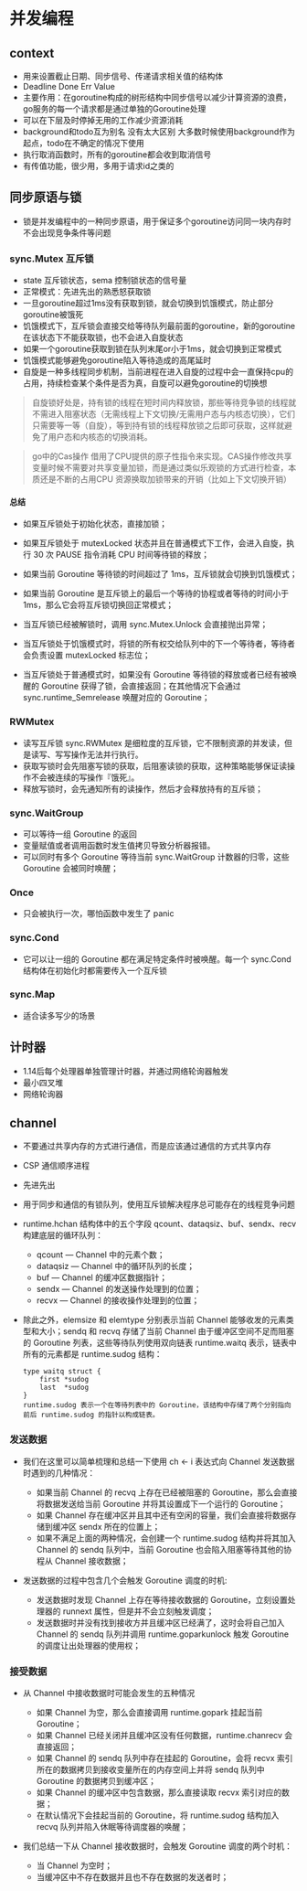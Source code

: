 # 并发编程

## context

* 用来设置截止日期、同步信号、传递请求相关值的结构体
* Deadline Done Err Value
* 主要作用：在goroutine构成的树形结构中同步信号以减少计算资源的浪费，go服务的每一个请求都是通过单独的Goroutine处理
* 可以在下层及时停掉无用的工作减少资源消耗
* background和todo互为别名 没有太大区别 大多数时候使用background作为起点，todo在不确定的情况下使用
* 执行取消函数时，所有的goroutine都会收到取消信号
* 有传值功能，很少用，多用于请求id之类的

## 同步原语与锁

* 锁是并发编程中的一种同步原语，用于保证多个goroutine访问同一块内存时不会出现竞争条件等问题

### sync.Mutex 互斥锁

* state 互斥锁状态，sema 控制锁状态的信号量
* 正常模式：先进先出的熟悉怒获取锁
* 一旦goroutine超过1ms没有获取到锁，就会切换到饥饿模式，防止部分goroutine被饿死
* 饥饿模式下，互斥锁会直接交给等待队列最前面的goroutine，新的goroutine在该状态下不能获取锁，也不会进入自旋状态
* 如果一个goroutine获取到锁在队列末尾or小于1ms，就会切换到正常模式
* 饥饿模式能够避免goroutine陷入等待造成的高尾延时
* 自旋是一种多线程同步机制，当前进程在进入自旋的过程中会一直保持cpu的占用，持续检查某个条件是否为真，自旋可以避免goroutine的切换想

> 自旋锁好处是，持有锁的线程在短时间内释放锁，那些等待竞争锁的线程就不需进入阻塞状态（无需线程上下文切换/无需用户态与内核态切换），它们只需要等一等（自旋），等到持有锁的线程释放锁之后即可获取，这样就避免了用户态和内核态的切换消耗。

> go中的Cas操作 借用了CPU提供的原子性指令来实现。CAS操作修改共享变量时候不需要对共享变量加锁，而是通过类似乐观锁的方式进行检查，本质还是不断的占用CPU 资源换取加锁带来的开销（比如上下文切换开销）

#### 总结

* 如果互斥锁处于初始化状态，直接加锁；
* 如果互斥锁处于 mutexLocked 状态并且在普通模式下工作，会进入自旋，执行 30 次 PAUSE 指令消耗 CPU 时间等待锁的释放；
* 如果当前 Goroutine 等待锁的时间超过了 1ms，互斥锁就会切换到饥饿模式；
* 如果当前 Goroutine 是互斥锁上的最后一个等待的协程或者等待的时间小于 1ms，那么它会将互斥锁切换回正常模式；

* 当互斥锁已经被解锁时，调用 sync.Mutex.Unlock 会直接抛出异常；
* 当互斥锁处于饥饿模式时，将锁的所有权交给队列中的下一个等待者，等待者会负责设置 mutexLocked 标志位；
* 当互斥锁处于普通模式时，如果没有 Goroutine 等待锁的释放或者已经有被唤醒的 Goroutine 获得了锁，会直接返回；在其他情况下会通过 sync.runtime_Semrelease 唤醒对应的 Goroutine；

### RWMutex

* 读写互斥锁 sync.RWMutex 是细粒度的互斥锁，它不限制资源的并发读，但是读写、写写操作无法并行执行。
* 获取写锁时会先阻塞写锁的获取，后阻塞读锁的获取，这种策略能够保证读操作不会被连续的写操作『饿死』。
* 释放写锁时，会先通知所有的读操作，然后才会释放持有的互斥锁；

### sync.WaitGroup

* 可以等待一组 Goroutine 的返回
* 变量赋值或者调用函数时发生值拷贝导致分析器报错。
* 可以同时有多个 Goroutine 等待当前 sync.WaitGroup 计数器的归零，这些 Goroutine 会被同时唤醒；

### Once

* 只会被执行一次，哪怕函数中发生了 panic

### sync.Cond

* 它可以让一组的 Goroutine 都在满足特定条件时被唤醒。每一个 sync.Cond 结构体在初始化时都需要传入一个互斥锁

### sync.Map

* 适合读多写少的场景

## 计时器

* 1.14后每个处理器单独管理计时器，并通过网络轮询器触发
* 最小四叉堆
* 网络轮询器

## channel

* 不要通过共享内存的方式进行通信，而是应该通过通信的方式共享内存
* CSP 通信顺序进程
* 先进先出
* 用于同步和通信的有锁队列，使用互斥锁解决程序总可能存在的线程竞争问题
* runtime.hchan 结构体中的五个字段 qcount、dataqsiz、buf、sendx、recv 构建底层的循环队列：
  * qcount — Channel 中的元素个数；
  * dataqsiz — Channel 中的循环队列的长度；
  * buf — Channel 的缓冲区数据指针；
  * sendx — Channel 的发送操作处理到的位置；
  * recvx — Channel 的接收操作处理到的位置；
* 除此之外，elemsize 和 elemtype 分别表示当前 Channel 能够收发的元素类型和大小；sendq 和 recvq 存储了当前 Channel 由于缓冲区空间不足而阻塞的 Goroutine 列表，这些等待队列使用双向链表 runtime.waitq 表示，链表中所有的元素都是 runtime.sudog 结构：

    ```
    type waitq struct {
        first *sudog
        last  *sudog
    }
    runtime.sudog 表示一个在等待列表中的 Goroutine，该结构中存储了两个分别指向前后 runtime.sudog 的指针以构成链表。
    ```

### 发送数据

* 我们在这里可以简单梳理和总结一下使用 ch <- i 表达式向 Channel 发送数据时遇到的几种情况：

  * 如果当前 Channel 的 recvq 上存在已经被阻塞的 Goroutine，那么会直接将数据发送给当前 Goroutine 并将其设置成下一个运行的 Goroutine；
  * 如果 Channel 存在缓冲区并且其中还有空闲的容量，我们会直接将数据存储到缓冲区 sendx 所在的位置上；
  * 如果不满足上面的两种情况，会创建一个 runtime.sudog 结构并将其加入 Channel 的 sendq 队列中，当前 Goroutine 也会陷入阻塞等待其他的协程从 Channel 接收数据；
* 发送数据的过程中包含几个会触发 Goroutine 调度的时机:
  * 发送数据时发现 Channel 上存在等待接收数据的 Goroutine，立刻设置处理器的 runnext 属性，但是并不会立刻触发调度；
  * 发送数据时并没有找到接收方并且缓冲区已经满了，这时会将自己加入 Channel 的 sendq 队列并调用 runtime.goparkunlock 触发 Goroutine 的调度让出处理器的使用权；

### 接受数据

* 从 Channel 中接收数据时可能会发生的五种情况
  * 如果 Channel 为空，那么会直接调用 runtime.gopark 挂起当前 Goroutine；
  * 如果 Channel 已经关闭并且缓冲区没有任何数据，runtime.chanrecv 会直接返回；
  * 如果 Channel 的 sendq 队列中存在挂起的 Goroutine，会将 recvx 索引所在的数据拷贝到接收变量所在的内存空间上并将 sendq 队列中 Goroutine 的数据拷贝到缓冲区；
  * 如果 Channel 的缓冲区中包含数据，那么直接读取 recvx 索引对应的数据；
  * 在默认情况下会挂起当前的 Goroutine，将 runtime.sudog 结构加入 recvq 队列并陷入休眠等待调度器的唤醒；

* 我们总结一下从 Channel 接收数据时，会触发 Goroutine 调度的两个时机：
  * 当 Channel 为空时；
  * 当缓冲区中不存在数据并且也不存在数据的发送者时；

